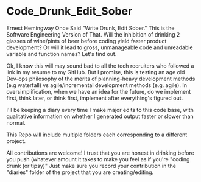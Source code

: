 # Code_Drunk_Edit_Sober
Ernest Hemingway Once Said "Write Drunk, Edit Sober."  This is the Software Engineering Version of That.  Will the inhibition of drinking 2 glasses of wine/pints of beer before coding yield faster product development?  Or will it lead to gross, unmanageable code and unreadable variable and function names?  Let's find out.

Ok, I know this will may sound bad to all the tech recruiters who followed a link in my resume to my GitHub.  But I promise, this is testing an age old Dev-ops philosophy of the merits of planning-heavy development methods (e.g waterfall) vs agile/incremental development methods (e.g. agile).  In oversimplification, when we have an idea for the future, do we implement first, think later, or think first, implement after everything's figured out.

I'll be keeping a diary every time I make major edits to this code base, with qualitative information on whether I generated output faster or slower than normal.

This Repo will include multiple folders each corresponding to a different project.

All contributions are welcome!  I trust that you are honest in drinking before you push (whatever amount it takes to make you feel as if you're "coding drunk (or tipsy)"  Just make sure you record your contribution in the "diaries" folder of the project that you are creating/editing.
